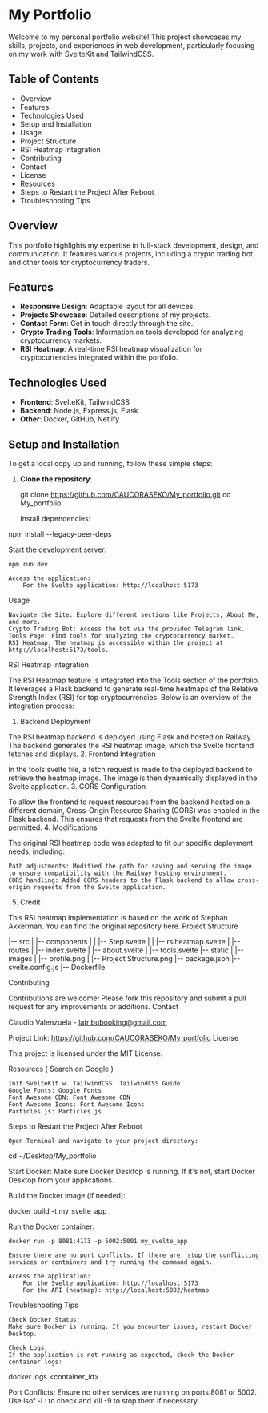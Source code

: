 # My Portfolio

Welcome to my personal portfolio website! This project showcases my skills, projects, and experiences in web development, particularly focusing on my work with SvelteKit and TailwindCSS.

## Table of Contents

- Overview
- Features
- Technologies Used
- Setup and Installation
- Usage
- Project Structure
- RSI Heatmap Integration
- Contributing
- Contact
- License
- Resources
- Steps to Restart the Project After Reboot
- Troubleshooting Tips

## Overview

This portfolio highlights my expertise in full-stack development, design, and communication. It features various projects, including a crypto trading bot and other tools for cryptocurrency traders.

## Features

- **Responsive Design**: Adaptable layout for all devices.
- **Projects Showcase**: Detailed descriptions of my projects.
- **Contact Form**: Get in touch directly through the site.
- **Crypto Trading Tools**: Information on tools developed for analyzing cryptocurrency markets.
- **RSI Heatmap**: A real-time RSI heatmap visualization for cryptocurrencies integrated within the portfolio.

## Technologies Used

- **Frontend**: SvelteKit, TailwindCSS
- **Backend**: Node.js, Express.js, Flask
- **Other**: Docker, GitHub, Netlify

## Setup and Installation

To get a local copy up and running, follow these simple steps:

1. **Clone the repository**:
   
   
   git clone https://github.com/CAUCORASEKO/My_portfolio.git
   cd My_portfolio

    Install dependencies:

   

npm install --legacy-peer-deps

Start the development server:



    npm run dev

    Access the application:
        For the Svelte application: http://localhost:5173

Usage

    Navigate the Site: Explore different sections like Projects, About Me, and more.
    Crypto Trading Bot: Access the bot via the provided Telegram link.
    Tools Page: Find tools for analyzing the cryptocurrency market.
    RSI Heatmap: The heatmap is accessible within the project at http://localhost:5173/tools.

RSI Heatmap Integration

The RSI Heatmap feature is integrated into the Tools section of the portfolio. It leverages a Flask backend to generate real-time heatmaps of the Relative Strength Index (RSI) for top cryptocurrencies. Below is an overview of the integration process:
1. Backend Deployment

The RSI heatmap backend is deployed using Flask and hosted on Railway. The backend generates the RSI heatmap image, which the Svelte frontend fetches and displays.
2. Frontend Integration

In the tools.svelte file, a fetch request is made to the deployed backend to retrieve the heatmap image. The image is then dynamically displayed in the Svelte application.
3. CORS Configuration

To allow the frontend to request resources from the backend hosted on a different domain, Cross-Origin Resource Sharing (CORS) was enabled in the Flask backend. This ensures that requests from the Svelte frontend are permitted.
4. Modifications

The original RSI heatmap code was adapted to fit our specific deployment needs, including:

    Path adjustments: Modified the path for saving and serving the image to ensure compatibility with the Railway hosting environment.
    CORS handling: Added CORS headers to the Flask backend to allow cross-origin requests from the Svelte application.

5. Credit

This RSI heatmap implementation is based on the work of Stephan Akkerman. You can find the original repository here.
Project Structure



|-- src
|   |-- components
|   |   |-- Step.svelte
|   |   |-- rsiheatmap.svelte
|   |-- routes
|       |-- index.svelte
|       |-- about.svelte
|       |-- tools.svelte
|-- static
|   |-- images
|       |-- profile.png
|       |-- Project Structure.png
|-- package.json
|-- svelte.config.js
|-- Dockerfile

Contributing

Contributions are welcome! Please fork this repository and submit a pull request for any improvements or additions.
Contact

Claudio Valenzuela - latribubooking@gmail.com

Project Link: https://github.com/CAUCORASEKO/My_portfolio
License

This project is licensed under the MIT License.

Resources ( Search on Google )

    Init SvelteKit w. TailwindCSS: TailwindCSS Guide
    Google Fonts: Google Fonts
    Font Awesome CDN: Font Awesome CDN
    Font Awesome Icons: Font Awesome Icons
    Particles js: Particles.js

Steps to Restart the Project After Reboot

    Open Terminal and navigate to your project directory:

    

cd ~/Desktop/My_portfolio

Start Docker:
Make sure Docker Desktop is running. If it's not, start Docker Desktop from your applications.

Build the Docker image (if needed):



docker build -t my_svelte_app .

Run the Docker container:



    docker run -p 8081:4173 -p 5002:5001 my_svelte_app

    Ensure there are no port conflicts. If there are, stop the conflicting services or containers and try running the command again.

    Access the application:
        For the Svelte application: http://localhost:5173
        For the API (heatmap): http://localhost:5002/heatmap

Troubleshooting Tips

    Check Docker Status:
    Make sure Docker is running. If you encounter issues, restart Docker Desktop.

    Check Logs:
    If the application is not running as expected, check the Docker container logs:

    

docker logs <container_id>

Port Conflicts:
Ensure no other services are running on ports 8081 or 5002. Use lsof -i :<port> to check and kill -9 <PID> to stop them if necessary.